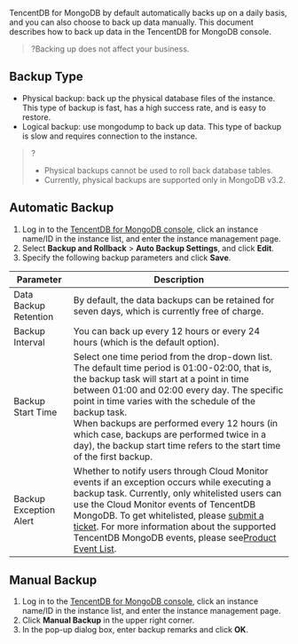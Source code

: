 
TencentDB for MongoDB by default automatically backs up on a daily basis, and you can also choose to back up data manually. This document describes how to back up data in the TencentDB for MongoDB console.
>?Backing up does not affect your business.

## Backup Type
- Physical backup: back up the physical database files of the instance. This type of backup is fast, has a high success rate, and is easy to restore.
- Logical backup: use mongodump to back up data. This type of backup is slow and requires connection to the instance.
>?
>- Physical backups cannot be used to roll back database tables.
>- Currently, physical backups are supported only in MongoDB v3.2.

## Automatic Backup
1. Log in to the [TencentDB for MongoDB console](https://console.cloud.tencent.com/mongodb), click an instance name/ID in the instance list, and enter the instance management page.
2. Select **Backup and Rollback** > **Auto Backup Settings**, and click **Edit**.
3. Specify the following backup parameters and click **Save**.
<table>
<thead><tr><th>Parameter</th><th>Description</th></tr></thead>
<tbody><tr>
<td>Data Backup Retention</td><td>By default, the data backups can be retained for seven days, which is currently free of charge.</td></tr>
<tr>
<td>Backup Interval</td><td>You can back up every 12 hours or every 24 hours (which is the default option).</td></tr>
<tr>
<td>Backup Start Time</td>
<td>Select one time period from the drop-down list. The default time period is 01:00-02:00, that is, the backup task will start at a point in time between 01:00 and 02:00 every day. The specific point in time varies with the schedule of the backup task.<br>When backups are performed every 12 hours (in which case, backups are performed twice in a day), the backup start time refers to the start time of the first backup.</td></tr>
<tr>
<td>Backup Exception Alert</td>
<td>Whether to notify users through Cloud Monitor events if an exception occurs while executing a backup task. Currently, only whitelisted users can use the Cloud Monitor events of TencentDB MongoDB. To get whitelisted, please <a href="https://console.cloud.tencent.com/workorder/category">submit a ticket</a>. For more information about the supported TencentDB MongoDB events, please see<a href="https://intl.cloud.tencent.com/document/product/248/32823">Product Event List</a>.</td></tr>
</tbody></table>

## Manual Backup
1. Log in to the [TencentDB for MongoDB console](https://console.cloud.tencent.com/mongodb), click an instance name/ID in the instance list, and enter the instance management page.
2. Click **Manual Backup** in the upper right corner.
3. In the pop-up dialog box, enter backup remarks and click **OK**.

